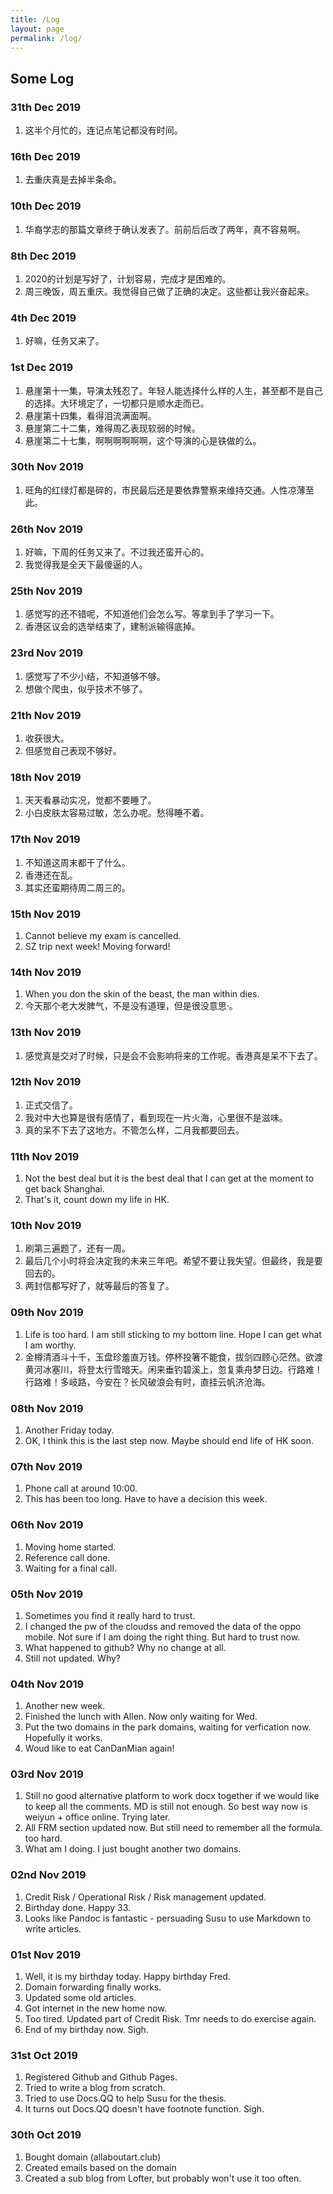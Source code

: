 ```yaml
---
title: /Log
layout: page
permalink: /log/
---
```


## Some Log

### 31th Dec 2019

1. 这半个月忙的，连记点笔记都没有时间。

### 16th Dec 2019

1. 去重庆真是去掉半条命。

### 10th Dec 2019

1. 华裔学志的那篇文章终于确认发表了。前前后后改了两年，真不容易啊。

### 8th Dec 2019

1. 2020的计划是写好了，计划容易，完成才是困难的。
2. 周三晚饭，周五重庆。我觉得自己做了正确的决定。这些都让我兴奋起来。

### 4th Dec 2019

1. 好嘛，任务又来了。

### 1st Dec 2019

1. 悬崖第十一集，导演太残忍了。年轻人能选择什么样的人生，甚至都不是自己的选择。大环境定了，一切都只是顺水走而已。
2. 悬崖第十四集，看得泪流满面啊。
3. 悬崖第二十二集，难得周乙表现软弱的时候。
4. 悬崖第二十七集，啊啊啊啊啊啊，这个导演的心是铁做的么。

### 30th Nov 2019

1. 旺角的红绿灯都是碎的，市民最后还是要依靠警察来维持交通。人性凉薄至此。

### 26th Nov 2019

1. 好嘛，下周的任务又来了。不过我还蛮开心的。
2. 我觉得我是全天下最傻逼的人。

### 25th Nov 2019

1. 感觉写的还不错呢，不知道他们会怎么写。等拿到手了学习一下。
2. 香港区议会的选举结束了，建制派输得底掉。

### 23rd Nov 2019

1. 感觉写了不少小结，不知道够不够。
2. 想做个爬虫，似乎技术不够了。

### 21th Nov 2019

1. 收获很大。
2. 但感觉自己表现不够好。

### 18th Nov 2019

1. 天天看暴动实况，觉都不要睡了。
2. 小白皮肤太容易过敏，怎么办呢。愁得睡不着。

### 17th Nov 2019

1. 不知道这周末都干了什么。
2. 香港还在乱。
3. 其实还蛮期待周二周三的。

### 15th Nov 2019

1. Cannot believe my exam is cancelled.
2. SZ trip next week! Moving forward!

### 14th Nov 2019

1. When you don the skin of the beast, the man within dies.
2. 今天那个老大发脾气，不是没有道理，但是很没意思·。

### 13th Nov 2019

1. 感觉真是交对了时候，只是会不会影响将来的工作呢。香港真是呆不下去了。

### 12th Nov 2019

1. 正式交信了。
2. 我对中大也算是很有感情了，看到现在一片火海，心里很不是滋味。
3. 真的呆不下去了这地方。不管怎么样，二月我都要回去。

### 11th Nov 2019

1. Not the best deal but it is the best deal that I can get at the moment to get back Shanghai. 
2. That's it, count down my life in HK.

### 10th Nov 2019

1. 刷第三遍题了，还有一周。
2. 最后几个小时将会决定我的未来三年吧。希望不要让我失望。但最终，我是要回去的。
3. 两封信都写好了，就等最后的答复了。

### 09th Nov 2019

1. Life is too hard. I am still sticking to my bottom line. Hope I can get what I am worthy.
2.  金樽清酒斗十千，玉盘珍羞直万钱。停杯投箸不能食，拔剑四顾心茫然。欲渡黄河冰塞川，将登太行雪暗天。闲来垂钓碧溪上，忽复乘舟梦日边。行路难！行路难！多岐路，今安在？长风破浪会有时，直挂云帆济沧海。 

### 08th Nov 2019

1. Another Friday today.
2. OK, I think this is the last step now. Maybe should end life of HK soon.

### 07th Nov 2019

1. Phone call at around 10:00.
2. This has been too long. Have to have a decision this week.

### 06th Nov 2019

1. Moving home started.
2. Reference call done.
3. Waiting for a final call.

### 05th Nov 2019

1. Sometimes you find it really hard to trust.
2. I changed the pw of the cloudss and removed the data of the oppo mobile. Not sure if I am doing the right thing. But hard to trust now.
3. What happened to github? Why no change at all.
4. Still not updated. Why?

### 04th Nov 2019

1. Another new week.
2. Finished the lunch with Allen. Now only waiting for Wed.
3. Put the two domains in the park domains, waiting for verfication now. Hopefully it works.
4. Woud like to eat CanDanMian again!

### 03rd Nov 2019

1. Still no good alternative platform to work docx together if we would like to keep all the comments. MD is still not enough. So best way now is weiyun + office online. Trying later.
2. All FRM section updated now. But still need to remember all the formula. too hard.
3. What am I doing. I just bought another two domains.

### 02nd Nov 2019

1. Credit Risk / Operational Risk / Risk management updated.
2. Birthday done. Happy 33.
3. Looks like Pandoc is fantastic - persuading Susu to use Markdown to write articles.

### 01st Nov 2019

1. Well, it is my birthday today. Happy birthday Fred.
2. Domain forwarding finally works.
3. Updated some old articles.
4. Got internet in the new home now. 
5. Too tired. Updated part of Credit Risk. Tmr needs to do exercise again.
6. End of my birthday now. Sigh.

### 31st Oct 2019

1. Registered Github and Github Pages.
2. Tried to write a blog from scratch.
3. Tried to use Docs.QQ to help Susu for the thesis.
4. It turns out Docs.QQ doesn't have footnote function. Sigh.

### 30th Oct 2019

1. Bought domain (allaboutart.club)
2. Created emails based on the domain
3. Created a sub blog from Lofter, but probably won't use it too often.

